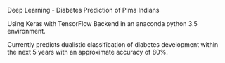 Deep Learning - Diabetes Prediction of Pima Indians

Using Keras with TensorFlow Backend in an anaconda python 3.5 environment.

Currently predicts dualistic classification of diabetes development within the next 5 years with an approximate accuracy of 80%.